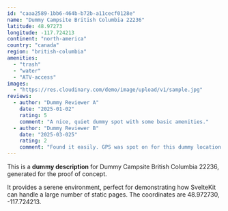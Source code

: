 ```yaml
---
id: "caaa2589-1bb6-464b-b72b-a11cecf0128e"
name: "Dummy Campsite British Columbia 22236"
latitude: 48.97273
longitude: -117.724213
continent: "north-america"
country: "canada"
region: "british-columbia"
amenities:
  - "trash"
  - "water"
  - "ATV-access"
images:
  - "https://res.cloudinary.com/demo/image/upload/v1/sample.jpg"
reviews:
  - author: "Dummy Reviewer A"
    date: "2025-01-02"
    rating: 5
    comment: "A nice, quiet dummy spot with some basic amenities."
  - author: "Dummy Reviewer B"
    date: "2025-03-025"
    rating: 2
    comment: "Found it easily. GPS was spot on for this dummy location."
---
```


This is a **dummy description** for Dummy Campsite British Columbia 22236, generated for the proof of concept.

It provides a serene environment, perfect for demonstrating how SvelteKit can handle a large number of static pages. The coordinates are 48.972730, -117.724213.
